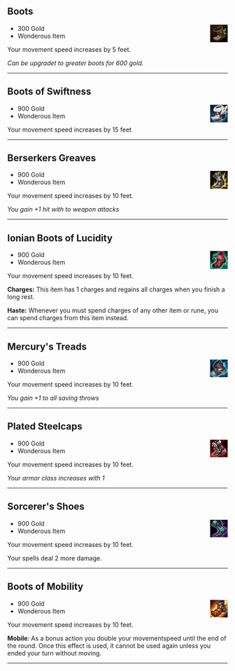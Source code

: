## Boots

<img src="https://github.com/Sebastianhju/Runeterra-5e/blob/main/img-items/Boots.png" Align=right width=8% height=8%>

- 300 Gold
- Wonderous Item

Your movement speed increases by 5 feet.

_Can be upgradet to greater boots for 600 gold._

---

## Boots of Swiftness

<img src="https://github.com/Sebastianhju/Runeterra-5e/blob/main/img-items/Boots of speed.png" Align=right width=8% height=8%>

- 900 Gold
- Wonderous Item

Your movement speed increases by 15 feet

---

## Berserkers Greaves

<img src="https://github.com/Sebastianhju/Runeterra-5e/blob/main/img-items/Berserker's Greaves.png" Align=right width=8% height=8%>

- 900 Gold
- Wonderous Item

Your movement speed increases by 10 feet.

_You gain +1 hit with to weapon attacks_

---

## Ionian Boots of Lucidity

<img src="https://github.com/Sebastianhju/Runeterra-5e/blob/main/img-items/Ionian Boots of Lucidity.png" Align=right width=8% height=8%>

- 900 Gold
- Wonderous Item

Your movement speed increases by 10 feet.

**Charges:** This item has 1 charges and regains all charges when you finish a long rest.

**Haste:** Whenever you must spend charges of any other item or rune, you can spend charges from this item instead.

---

## Mercury's Treads

<img src="https://github.com/Sebastianhju/Runeterra-5e/blob/main/img-items/Mercury's Treads .png" Align=right width=8% height=8%>

- 900 Gold
- Wonderous Item

Your movement speed increases by 10 feet.

_You gain +1 to all saving throws_

---

## Plated Steelcaps

<img src="https://github.com/Sebastianhju/Runeterra-5e/blob/main/img-items/PLated Steelcaps.png" Align=right width=8% height=8%>

- 900 Gold
- Wonderous Item

Your movement speed increases by 10 feet.

_Your armor class increases with 1_

---

## Sorcerer's Shoes

<img src="https://github.com/Sebastianhju/Runeterra-5e/blob/main/img-items/Sorcerer's Shoes.png" Align=right width=8% height=8%>

- 900 Gold
- Wonderous Item

Your movement speed increases by 10 feet.

Your spells deal 2 more damage. 

---

## Boots of Mobility

<img src="https://github.com/Sebastianhju/Runeterra-5e/blob/main/img-items/Boots of Mobility.png" Align=right width=8% height=8%>

- 900 Gold
- Wonderous Item

Your movement speed increases by 10 feet.

**Mobile**: As a bonus action you double your movementspeed until the end of the round. Once this effect is used, it cannot be used again unless you ended your turn without moving. 

---
